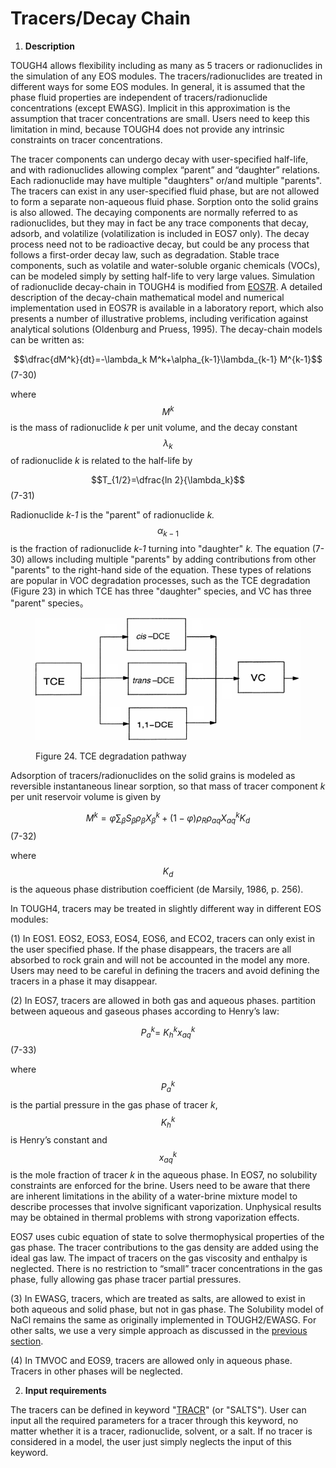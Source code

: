 # Tracers/Decay Chain

1. **Description**&#x20;

TOUGH4 allows flexibility including as many as 5 tracers or radionuclides in the simulation of any EOS modules. The tracers/radionuclides are treated in different ways for some EOS modules. In general, it is assumed that the phase fluid properties are independent of tracers/radionuclide concentrations (except EWASG).  Implicit in this approximation is the assumption that tracer concentrations are small. Users need to keep this limitation in mind, because TOUGH4 does not provide any intrinsic constraints on tracer concentrations.&#x20;

The tracer components can undergo decay with user-specified half-life, and with radionuclides allowing complex “parent” and “daughter” relations.  Each radionuclide may have multiple "daughters" or/and multiple "parents". The tracers can exist in any user-specified fluid phase, but are not allowed to form a separate non-aqueous fluid phase. Sorption onto the solid grains is also allowed. The decaying components are normally referred to as radionuclides, but they may in fact be any trace components that decay, adsorb, and volatilize (volatilization is included in EOS7 only).  The decay process need not to be radioactive decay, but could be any process that follows a first-order decay law, such as degradation. Stable trace components, such as volatile and water-soluble organic chemicals (VOCs), can be modeled simply by setting half-life to very large values. Simulation of radionuclide decay-chain in TOUGH4 is modified from [EOS7R](https://tough.lbl.gov/assets/docs/TOUGH2\_EOS7R\_Users\_Guide.pdf).  A detailed description of the decay-chain mathematical model and numerical implementation used in EOS7R is available in a laboratory report, which also presents a number of illustrative problems, including verification against analytical solutions (Oldenburg and Pruess, 1995). The decay-chain models can be written as:

$$\dfrac{dM^k}{dt}=-\lambda_k M^k+\alpha_{k-1}\lambda_{k-1} M^{k-1}$$                                                                    (7-30)

where $$M^k$$is the mass of radionuclide _k_ per unit volume, and the decay constant $$\lambda_k$$of radionuclide _k_ is related to the half-life by

$$T_{1/2}=\dfrac{ln 2}{\lambda_k}$$                                                                                                               (7-31)

Radionuclide _k-1_ is the "parent" of radionuclide _k._ $$\alpha_{k-1}$$is the fraction of radionuclide _k-1_ turning into "daughter" _k._ The equation (7-30) allows including multiple "parents" by adding contributions from other "parents" to the right-hand side of the equation. These types of relations are popular in VOC degradation processes, such as the TCE degradation (Figure 23) in which TCE has three "daughter" species, and VC has three "parent" species。&#x20;

<figure><img src="../.gitbook/assets/image (48).png" alt=""><figcaption><p>Figure 24. TCE degradation pathway</p></figcaption></figure>

Adsorption of tracers/radionuclides on the solid grains is modeled as reversible instantaneous linear sorption, so that mass of tracer component _k_ per unit reservoir volume is given by

$$M^k=\varphi\sum_{\beta}{S_\beta\rho_\beta X_\beta^k}+(1-\varphi)\rho_R\rho_{aq}X_{aq}^k K_d$$                                                  (7-32)

where $$K_d$$is the aqueous phase distribution coefficient (de Marsily, 1986, p. 256).

In TOUGH4, tracers may be treated in slightly different way in different EOS modules:

(1) In EOS1. EOS2, EOS3, EOS4, EOS6, and ECO2, tracers can only exist in the user specified phase. If the phase disappears, the tracers are all absorbed to rock grain and will not be accounted in the model any more. Users may need to be careful in defining the tracers and avoid defining the tracers in a phase it may disappear.&#x20;

(2) In EOS7, tracers are allowed in both gas and aqueous phases.  partition between aqueous and gaseous phases according to Henry’s law:

&#x20;$$P_a^k=\ K_h^k x_{aq}^k$$                                                                                                        (7-33)

where $$P_a^k$$ is the partial pressure in the gas phase of tracer _k_, $$K_h^k$$ is Henry’s constant and $$x_{aq}^k$$is the mole fraction of tracer _k_ in the aqueous phase. In EOS7, no solubility constraints are enforced for the brine. Users need to be aware that there are inherent limitations in the ability of a water-brine mixture model to describe processes that involve significant vaporization. Unphysical results may be obtained in thermal problems with strong vaporization effects.

EOS7 uses cubic equation of state to solve thermophysical properties of the gas phase. The tracer contributions to the gas density are added using the ideal gas law. The impact of tracers on the gas viscosity and enthalpy is neglected.  There is no restriction to “small” tracer concentrations in the gas phase, fully allowing gas phase tracer partial pressures.&#x20;

(3) In EWASG, tracers, which are treated as salts, are allowed to exist in both aqueous and solid phase, but not in gas phase. The Solubility model of NaCl remains the same as originally implemented in TOUGH2/EWASG. For other salts, we use a very simple approach as discussed in the [previous section](ewasg.md). &#x20;

(4) In TMVOC and EOS9, tracers are allowed only in aqueous phase.  Tracers in other phases will be neglected.&#x20;

2. **Input requirements**

The tracers can be defined in keyword "[TRACR](../preparation-of-model-input/keywords-and-input-data/tracr.md)" (or "SALTS"). User can input all the required parameters for a tracer through this keyword, no matter whether it is a tracer, radionuclide, solvent, or a salt.  If no tracer is considered in a model, the user just simply neglects the input of this keyword.&#x20;
